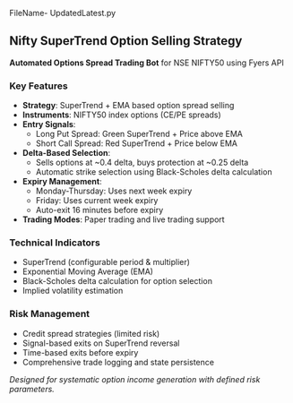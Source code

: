 FileName- UpdatedLatest.py
## Nifty SuperTrend Option Selling Strategy

**Automated Options Spread Trading Bot** for NSE NIFTY50 using Fyers API

### Key Features
- **Strategy**: SuperTrend + EMA based option spread selling
- **Instruments**: NIFTY50 index options (CE/PE spreads)
- **Entry Signals**: 
  - Long Put Spread: Green SuperTrend + Price above EMA
  - Short Call Spread: Red SuperTrend + Price below EMA
- **Delta-Based Selection**: 
  - Sells options at ~0.4 delta, buys protection at ~0.25 delta
  - Automatic strike selection using Black-Scholes delta calculation
- **Expiry Management**: 
  - Monday-Thursday: Uses next week expiry
  - Friday: Uses current week expiry
  - Auto-exit 16 minutes before expiry
- **Trading Modes**: Paper trading and live trading support

### Technical Indicators
- SuperTrend (configurable period & multiplier)
- Exponential Moving Average (EMA)
- Black-Scholes delta calculation for option selection
- Implied volatility estimation

### Risk Management
- Credit spread strategies (limited risk)
- Signal-based exits on SuperTrend reversal
- Time-based exits before expiry
- Comprehensive trade logging and state persistence

*Designed for systematic option income generation with defined risk parameters.*
